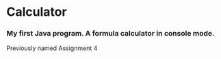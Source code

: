 # Calculator

### My first Java program. A formula calculator in console mode.

Previously named Assignment 4
